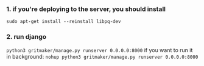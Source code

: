 

### 1. if you're deploying to the server, you should install

`sudo apt-get install --reinstall libpq-dev`


### 2. run django  
`python3 gritmaker/manage.py runserver 0.0.0.0:8000`
if you want to run it in background: 
`nohup python3 gritmaker/manage.py runserver 0.0.0.0:8000`
